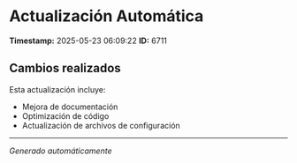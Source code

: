# Actualización Automática

**Timestamp:** 2025-05-23 06:09:22
**ID:** 6711

## Cambios realizados

Esta actualización incluye:
- Mejora de documentación
- Optimización de código
- Actualización de archivos de configuración

---
*Generado automáticamente*
